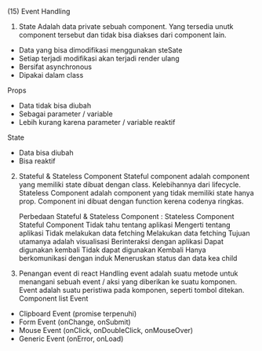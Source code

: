 (15) Event Handling

1. State
   Adalah data private sebuah component. Yang tersedia unutk component tersebut dan tidak bisa diakses dari component lain.

- Data yang bisa dimodifikasi menggunakan steSate
- Setiap terjadi modifikasi akan terjadi render ulang
- Bersifat asynchronous
- Dipakai dalam class

Props

- Data tidak bisa diubah
- Sebagai parameter / variable
- Lebih kurang karena parameter / variable reaktif

State

- Data bisa diubah
- Bisa reaktif

2. Stateful & Stateless Component
   Stateful component adalah component yang memiliki state dibuat dengan class. Kelebihannya dari lifecycle.
   Stateless Component adalah component yang tidak memiliki state hanya prop. Component ini dibuat dengan function kerena codenya ringkas.

   Perbedaan Stateful & Stateless Component :
   Stateless Component Stateful Component
   Tidak tahu tentang aplikasi Mengerti tentang aplikasi
   Tidak melakukan data fetching Melakukan data fetching
   Tujuan utamanya adalah visualisasi Berinteraksi dengan aplikasi
   Dapat digunakan kembali Tidak dapat digunakan Kembali
   Hanya berkomunikasi dengan induk Meneruskan status dan data kea child

3. Penangan event di react
   Handling event adalah suatu metode untuk menangani sebuah event / aksi yang diberikan ke suatu komponen.
   Event adalah suatu peristiwa pada komponen, seperti tombol ditekan.
   Component list Event

- Clipboard Event (promise terpenuhi)
- Form Event (onChange, onSubmit)
- Mouse Event (onClick, onDoubleClick, onMouseOver)
- Generic Event (onError, onLoad)
